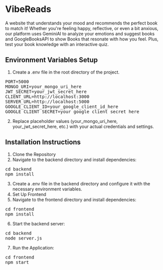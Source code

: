 # VibeReads
A website that understands your mood and recommends the perfect book to match it! Whether you're feeling happy, reflective, or even a bit anxious, our platform uses GeminiAI to analyze your emotions and suggest books and GoogleBooksAPI to show Books that resonate with how you feel. Plus, test your book knowledge with an interactive quiz.<br>
## Environment Variables Setup
1. Create a .env file in the root directory of the project.
<pre>PORT=5000
MONGO_URI=your_mongo_uri_here
JWT_SECRET=your_jwt_secret_here
CLIENT_URL=http://localhost:3000
SERVER_URL=http://localhost:5000
GOOGLE_CLIENT_ID=your_google_client_id_here
GOOGLE_CLIENT_SECRET=your_google_client_secret_here</pre>
2. Replace placeholder values (your_mongo_uri_here, your_jwt_secret_here, etc.) with your actual credentials and settings.
## Installation Instructions ##
1. Clone the Repository<br>
2. Navigate to the backend directory and install dependencies:
<pre>cd backend
npm install</pre>
3. Create a .env file in the backend directory and configure it with the necessary environment variables.<br>
4. Set Up Frontend<br>
5. Navigate to the frontend directory and install dependencies:
<pre>cd frontend
npm install</pre>
6. Start the backend server:
<pre>cd backend
node server.js</pre>
7. Run the Application:
<pre>cd frontend
npm start</pre>
